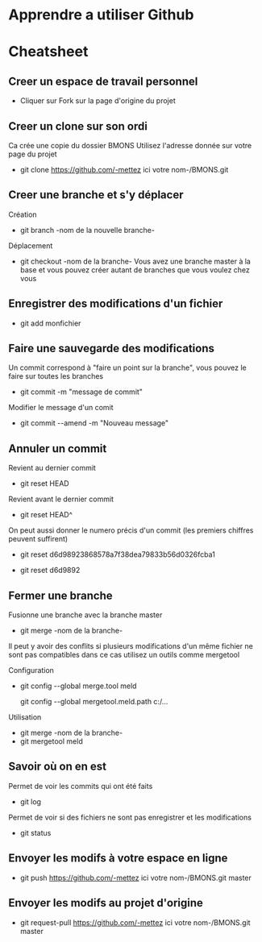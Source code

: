 Apprendre a utiliser Github
===========================

# Cheatsheet

## Creer un espace de travail personnel
 
* Cliquer sur Fork sur la page d'origine du projet
 
 
## Creer un clone sur son ordi

Ca crée une copie du dossier BMONS 
Utilisez l'adresse donnée sur votre page du projet
* git clone https://github.com/-mettez ici votre nom-/BMONS.git
  
 
## Creer une branche et s'y déplacer
 
Création
* git branch -nom de la nouvelle branche-
 
Déplacement
* git checkout -nom de la branche-
Vous avez une branche master à la base et vous pouvez créer autant de branches que vous voulez chez vous
 
## Enregistrer des modifications d'un fichier
 
* git add monfichier

## Faire une sauvegarde des modifications
 
Un commit correspond à "faire un point sur la branche", vous pouvez le faire sur toutes les branches
* git commit -m "message de commit"
 
Modifier le message d'un comit
* git commit --amend -m "Nouveau message"
 

## Annuler un commit
 
Revient au dernier commit
* git reset HEAD 

Revient avant le dernier commit
* git reset HEAD^
 
On peut aussi donner le numero précis d'un commit (les premiers chiffres peuvent suffirent)
* git reset d6d98923868578a7f38dea79833b56d0326fcba1 

* git reset d6d9892
 
 
 
## Fermer une branche

Fusionne une branche avec la branche master
* git merge -nom de la branche-
 
Il peut y avoir des conflits si plusieurs modifications d'un même fichier ne sont pas compatibles dans ce cas utilisez un outils comme mergetool
 
Configuration
* git config --global merge.tool meld
 
  git config --global mergetool.meld.path c:/... 

Utilisation
* git merge -nom de la branche-
* git mergetool meld

## Savoir où on en est

Permet de voir les commits qui ont été faits
* git log

Permet de voir si des fichiers ne sont pas enregistrer et les modifications
* git status

## Envoyer les modifs à votre espace en ligne

* git push https://github.com/-mettez ici votre nom-/BMONS.git master 

## Envoyer les modifs au projet d'origine

* git request-pull https://github.com/-mettez ici votre nom-/BMONS.git master
